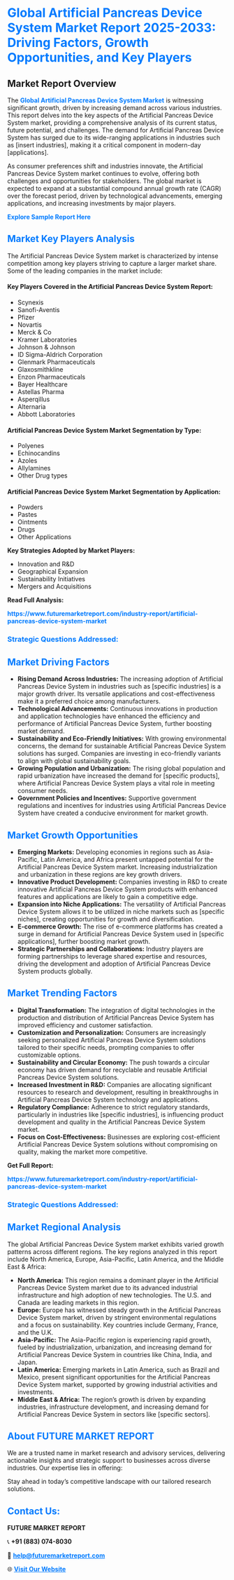 <h1 style="color: #007BFF;">Global Artificial Pancreas Device System Market Report 2025-2033: Driving Factors, Growth Opportunities, and Key Players</h1>

<section id="overview">
<h2>Market Report Overview</h2>
<p>The <a href="https://www.futuremarketreport.com/industry-report/artificial-pancreas-device-system-market" style="color: #007BFF; text-decoration: none;"><strong>Global Artificial Pancreas Device System Market</strong></a> is witnessing significant growth, driven by increasing demand across various industries. This report delves into the key aspects of the Artificial Pancreas Device System market, providing a comprehensive analysis of its current status, future potential, and challenges. The demand for Artificial Pancreas Device System has surged due to its wide-ranging applications in industries such as [insert industries], making it a critical component in modern-day [applications].</p>
<p>As consumer preferences shift and industries innovate, the Artificial Pancreas Device System market continues to evolve, offering both challenges and opportunities for stakeholders. The global market is expected to expand at a substantial compound annual growth rate (CAGR) over the forecast period, driven by technological advancements, emerging applications, and increasing investments by major players.</p>
</section>

<section id="overview">
<p><a href="https://www.futuremarketreport.com/request-sample/reportId=35856" style="color: #007BFF; text-decoration: none;"><strong>Explore Sample Report Here</strong></a></p>
</section>

<section id="key-players">
<h2 style="color: #007BFF;">Market Key Players Analysis</h2>
<p>The Artificial Pancreas Device System market is characterized by intense competition among key players striving to capture a larger market share. Some of the leading companies in the market include:</p>
<h4>Key Players Covered in the Artificial Pancreas Device System Report:</h4>
<ul><li>Scynexis</li><li>Sanofi-Aventis</li><li>Pfizer</li><li>Novartis</li><li>Merck &amp; Co</li><li>Kramer Laboratories</li><li>Johnson &amp; Johnson</li><li>ID Sigma-Aldrich Corporation</li><li>Glenmark Pharmaceuticals</li><li>Glaxosmithkline</li><li>Enzon Pharmaceuticals</li><li>Bayer Healthcare</li><li>Astellas Pharma</li><li>Asperqillus</li><li>Alternaria</li><li>Abbott Laboratories</li></ul>
<h4>Artificial Pancreas Device System Market Segmentation by Type:</h4>
<ul><li>Polyenes</li><li>Echinocandins</li><li>Azoles</li><li>Allylamines</li><li>Other Drug types</li></ul>

<h4>Artificial Pancreas Device System Market Segmentation by Application:</h4>
<ul><li>Powders</li><li>Pastes</li><li>Ointments</li><li>Drugs</li><li>Other Applications</li></ul>
<p><strong>Key Strategies Adopted by Market Players:</strong></p>
<ul>
<li>Innovation and R&D</li>
<li>Geographical Expansion</li>
<li>Sustainability Initiatives</li>
<li>Mergers and Acquisitions</li>
</ul>
</section>

<section>
<p><strong>Read Full Analysis: </strong></p><a href="https://www.futuremarketreport.com/industry-report/artificial-pancreas-device-system-market" style="color: #007BFF; text-decoration: none;"><strong>https://www.futuremarketreport.com/industry-report/artificial-pancreas-device-system-market</strong></a>
<h3 style="color: #007BFF;">Strategic Questions Addressed:</h3>
</section>

<section id="driving-factors">
<h2 style="color: #007BFF;">Market Driving Factors</h2>
<ul>
<li><strong>Rising Demand Across Industries:</strong> The increasing adoption of Artificial Pancreas Device System in industries such as [specific industries] is a major growth driver. Its versatile applications and cost-effectiveness make it a preferred choice among manufacturers.</li>
<li><strong>Technological Advancements:</strong> Continuous innovations in production and application technologies have enhanced the efficiency and performance of Artificial Pancreas Device System, further boosting market demand.</li>
<li><strong>Sustainability and Eco-Friendly Initiatives:</strong> With growing environmental concerns, the demand for sustainable Artificial Pancreas Device System solutions has surged. Companies are investing in eco-friendly variants to align with global sustainability goals.</li>
<li><strong>Growing Population and Urbanization:</strong> The rising global population and rapid urbanization have increased the demand for [specific products], where Artificial Pancreas Device System plays a vital role in meeting consumer needs.</li>
<li><strong>Government Policies and Incentives:</strong> Supportive government regulations and incentives for industries using Artificial Pancreas Device System have created a conducive environment for market growth.</li>
</ul>
</section>

<section id="growth-opportunities">
<h2 style="color: #007BFF;">Market Growth Opportunities</h2>
<ul>
<li><strong>Emerging Markets:</strong> Developing economies in regions such as Asia-Pacific, Latin America, and Africa present untapped potential for the Artificial Pancreas Device System market. Increasing industrialization and urbanization in these regions are key growth drivers.</li>
<li><strong>Innovative Product Development:</strong> Companies investing in R&D to create innovative Artificial Pancreas Device System products with enhanced features and applications are likely to gain a competitive edge.</li>
<li><strong>Expansion into Niche Applications:</strong> The versatility of Artificial Pancreas Device System allows it to be utilized in niche markets such as [specific niches], creating opportunities for growth and diversification.</li>
<li><strong>E-commerce Growth:</strong> The rise of e-commerce platforms has created a surge in demand for Artificial Pancreas Device System used in [specific applications], further boosting market growth.</li>
<li><strong>Strategic Partnerships and Collaborations:</strong> Industry players are forming partnerships to leverage shared expertise and resources, driving the development and adoption of Artificial Pancreas Device System products globally.</li>
</ul>
</section>

<section id="trending-factors">
<h2 style="color: #007BFF;">Market Trending Factors</h2>
<ul>
<li><strong>Digital Transformation:</strong> The integration of digital technologies in the production and distribution of Artificial Pancreas Device System has improved efficiency and customer satisfaction.</li>
<li><strong>Customization and Personalization:</strong> Consumers are increasingly seeking personalized Artificial Pancreas Device System solutions tailored to their specific needs, prompting companies to offer customizable options.</li>
<li><strong>Sustainability and Circular Economy:</strong> The push towards a circular economy has driven demand for recyclable and reusable Artificial Pancreas Device System solutions.</li>
<li><strong>Increased Investment in R&D:</strong> Companies are allocating significant resources to research and development, resulting in breakthroughs in Artificial Pancreas Device System technology and applications.</li>
<li><strong>Regulatory Compliance:</strong> Adherence to strict regulatory standards, particularly in industries like [specific industries], is influencing product development and quality in the Artificial Pancreas Device System market.</li>
<li><strong>Focus on Cost-Effectiveness:</strong> Businesses are exploring cost-efficient Artificial Pancreas Device System solutions without compromising on quality, making the market more competitive.</li>
</ul>
</section>

<section>
<p><strong>Get Full Report: </strong></p><a href="https://www.futuremarketreport.com/industry-report/artificial-pancreas-device-system-market" style="color: #007BFF; text-decoration: none;"><strong>https://www.futuremarketreport.com/industry-report/artificial-pancreas-device-system-market</strong></a>
<h3 style="color: #007BFF;">Strategic Questions Addressed:</h3>
</section>


<section id="regional-analysis">
<h2 style="color: #007BFF;">Market Regional Analysis</h2>
<p>The global Artificial Pancreas Device System market exhibits varied growth patterns across different regions. The key regions analyzed in this report include North America, Europe, Asia-Pacific, Latin America, and the Middle East & Africa:</p>
<ul>
<li><strong>North America:</strong> This region remains a dominant player in the Artificial Pancreas Device System market due to its advanced industrial infrastructure and high adoption of new technologies. The U.S. and Canada are leading markets in this region.</li>
<li><strong>Europe:</strong> Europe has witnessed steady growth in the Artificial Pancreas Device System market, driven by stringent environmental regulations and a focus on sustainability. Key countries include Germany, France, and the U.K.</li>
<li><strong>Asia-Pacific:</strong> The Asia-Pacific region is experiencing rapid growth, fueled by industrialization, urbanization, and increasing demand for Artificial Pancreas Device System in countries like China, India, and Japan.</li>
<li><strong>Latin America:</strong> Emerging markets in Latin America, such as Brazil and Mexico, present significant opportunities for the Artificial Pancreas Device System market, supported by growing industrial activities and investments.</li>
<li><strong>Middle East & Africa:</strong> The region’s growth is driven by expanding industries, infrastructure development, and increasing demand for Artificial Pancreas Device System in sectors like [specific sectors].</li>
</ul>
</section>

<footer>
<h2 style="color: #007BFF;">About FUTURE MARKET REPORT</h2>
<p>We are a trusted name in market research and advisory services, delivering actionable insights and strategic support to businesses across diverse industries. Our expertise lies in offering:</p>

<p>Stay ahead in today’s competitive landscape with our tailored research solutions.</p>

<h2 style="color: #007BFF;">Contact Us:</h2>
<p><strong>FUTURE MARKET REPORT</strong></p>
<p>📞 <strong>+91 (883) 074-8030</strong></p>
<p>📧 <strong><a href="mailto:help@futuremarketreport.com" style="color: #007BFF;">help@futuremarketreport.com</a></strong></p>
<p>🌐 <strong><a href="https://www.futuremarketreport.com/" style="color: #007BFF;">Visit Our Website</a></strong></p>
</footer>